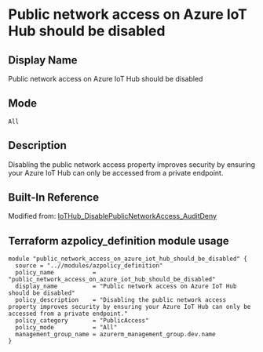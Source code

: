 # Public network access on Azure IoT Hub should be disabled

## Display Name

Public network access on Azure IoT Hub should be disabled

## Mode

`All`

## Description

Disabling the public network access property improves security by ensuring your Azure IoT Hub can only be accessed from a private endpoint.

## Built-In Reference

Modified from: [IoTHub_DisablePublicNetworkAccess_AuditDeny](https://github.com/Azure/azure-policy/blob/master/built-in-policies/policyDefinitions/Internet%20of%20Things/IoTHub_DisablePublicNetworkAccess_AuditDeny.json)

Terraform azpolicy_definition module usage
-----

```hcl
module "public_network_access_on_azure_iot_hub_should_be_disabled" {
  source = "..//modules/azpolicy_definition"
  policy_name           = "public_network_access_on_azure_iot_hub_should_be_disabled"
  display_name          = "Public network access on Azure IoT Hub should be disabled"
  policy_description    = "Disabling the public network access property improves security by ensuring your Azure IoT Hub can only be accessed from a private endpoint."
  policy_category       = "PublicAccess"
  policy_mode           = "All"
  management_group_name = azurerm_management_group.dev.name
}
```
